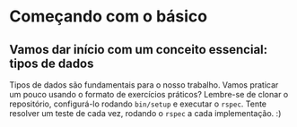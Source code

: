# Começando com o básico

## Vamos dar início com um conceito essencial: tipos de dados

Tipos de dados são fundamentais para o nosso trabalho. Vamos praticar um pouco
usando o formato de exercícios práticos? Lembre-se de clonar o repositório, configurá-lo rodando `bin/setup` e executar o `rspec`. Tente resolver um teste
de cada vez, rodando o `rspec` a cada implementação. :)
